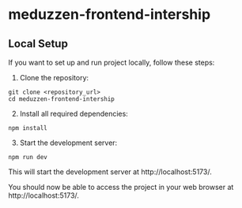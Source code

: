 # meduzzen-frontend-intership

## Local Setup

If you want to set up and run project locally, follow these steps:

1. Clone the repository:
```
git clone <repository_url>
cd meduzzen-frontend-intership
```

2. Install all required dependencies:
```
npm install
```

3. Start the development server:
```
npm run dev
```

This will start the development server at http://localhost:5173/.

You should now be able to access the project in your web browser at http://localhost:5173/.

